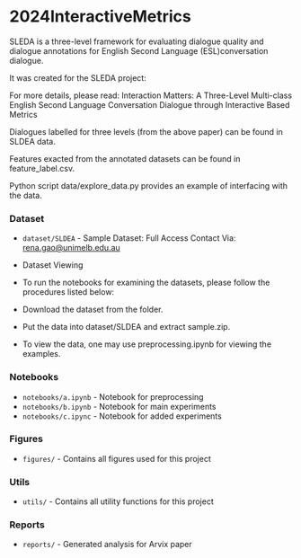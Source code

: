 # 2024InteractiveMetrics

SLEDA is a three-level framework for evaluating dialogue quality and dialogue annotations for English Second Language (ESL)conversation dialogue.

It was created for the SLEDA project:

For more details, please read: Interaction Matters: A Three-Level Multi-class English Second Language Conversation Dialogue through Interactive Based Metrics

Dialogues labelled for three levels (from the above paper) can be found in SLDEA data.

Features exacted from the annotated datasets can be found in feature_label.csv. 

Python script data/explore_data.py provides an example of interfacing with the data.


### Dataset

- `dataset/SLDEA` - Sample Dataset: Full Access Contact Via: rena.gao@unimelb.edu.au
- Dataset Viewing
- To run the notebooks for examining the datasets, please follow the procedures listed below:

- Download the dataset from the folder.
- Put the data into dataset/SLDEA and extract sample.zip.
- To view the data, one may use preprocessing.ipynb for viewing the examples.

### Notebooks

- `notebooks/a.ipynb` - Notebook for preprocessing
- `notebooks/b.ipynb` - Notebook for main experiments
- `notebooks/c.ipync` - Notebook for added experiments 

### Figures

- `figures/` - Contains all figures used for this project

### Utils

- `utils/` - Contains all utility functions for this project

### Reports

- `reports/` - Generated analysis for Arvix paper



